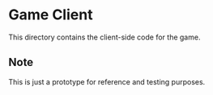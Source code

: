 # Game Client

This directory contains the client-side code for the game.

## Note

This is just a prototype for reference and testing purposes.